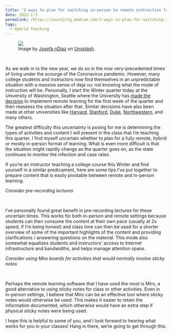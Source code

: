 ```yaml
---
title: '2 ways to plan for switching in-person to remote instruction for college instructors'
date: 2022-1-3
permalink: /https://sourojitg.medium.com/3-ways-to-plan-for-switching-in-person-to-remote-instruction-for-college-instructors-3e40862f52
tags:
  - Hybrid Teaching
---
```

<figure>
  <img src = "https://miro.medium.com/max/1400/0*rt5yOnZVsUDMtSpM" class="center">
  <figcaption>Image by <a href = "https://unsplash.com/@josefandiaz">Josefa nDiaz</a> on <a href = "https://unsplash.com/">Unsplash</a>.</figcaption>
</figure>
<br>
<p>As we walk in to the new year, we do so in the now very-precedented times of living under the scourge of the Coronavirus pandemic. However, many college students and instructors now find themselves in an unpredictable situation with a massive sense of deja vu: not knowing what the mode of instruction will be. Personally, I start the Winter quarter today at the University of Washington, Seattle where the University has <a href = "https://www.seattletimes.com/seattle-news/omicron-threat-pushes-uw-into-online-learning-to-start-winter-quarter/">made the decision</a> to implement remote learning for the first week of the quarter and then reassess the situation after that. Similar decisions have also been made at other universities like <a href = "https://www.harvard.edu/coronavirus/covid-update-january-remote-learning-work/">Harvard</a>, <a href = "https://news.stanford.edu/report/2021/12/16/first-two-weeks-winter-classes/">Stanford</a>, <a href = "https://coronavirus.duke.edu/2021/12/plans-for-start-of-spring-semester-at-duke/">Duke</a>, <a href = "https://www.northwestern.edu/coronavirus-covid-19-updates/developments/booster-shot-requirement-and-wildcat-wellness-in-january.html">Northwestern</a>, and many others.</p>
<p>The greatest difficulty this uncertainty is posing for me is determining the types of activities and content I will present in the class that I’m teaching this quarter. I find myself uncertain whether to plan for a fully remote, hybrid or mostly in-person format of learning. What is even more difficult is that the situation might rapidly change as the quarter goes on, as the state continues to monitor the infection and case rates.</p>
<p>If you’re an instructor teaching a college course this Winter and find yourself in a similar predicament, here are some tips I’ve put together to prepare content that is easily pivotable between remote and in-person learning.</p>
<p><em>Consider pre-recording lectures</em></p>
<br>
<p>I’ve personally found great benefit in pre-recording lectures for these uncertain times. This works for both in-person and remote settings because students can then consume the content at their own pace (usually at 2x speed, if I’m being honest) and class time can then be used for a shorter overview of some of the important highlights of the content and providing clarifications / answering questions on the material. This mode also somewhat equalizes students and instructors' access to Internet infrastructure and bandwidths, and helps manage attention spans.</p>
<p><em>Consider using Miro boards for activities that would normally involve sticky notes</em></p>
<br>
<p>Perhaps the remote learning software that I have used the most is Miro, a good alternative to using sticky notes for class or other activities. Even in in-person settings, I believe that Miro can be an effective tool where sticky notes would otherwise be used. This makes it easier to retain the information documented, which otherwise would have an extra step if physical sticky notes were being used.</p>
<p>I hope this is helpful to some of you, and I look forward to hearing what works for you in your classes! Hang in there, we’re going to get through this.</p>
